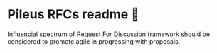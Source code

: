 # Pileus RFCs readme 🥧 

Influencial spectrum of Request For Discussion framework should be considered to promote agile in progressing with proposals.